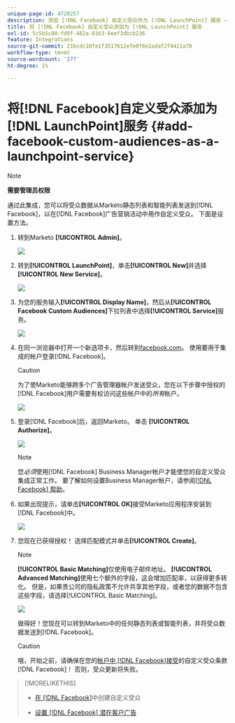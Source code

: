 ```yaml
---
unique-page-id: 4720257
description: 添加 [!DNL Facebook] 自定义受众作为 [!DNL LaunchPoint] 服务 — Marketo文档 — 产品文档
title: 将 [!DNL Facebook] 自定义受众添加为 [!DNL LaunchPoint] 服务
exl-id: 5c5b5c80-fd0f-482a-8163-6eef3dbcb236
feature: Integrations
source-git-commit: 21bcdc10fe1f3517612efe0f8e2adaf2f4411a70
workflow-type: tm+mt
source-wordcount: '277'
ht-degree: 1%

---
```


# 将[!DNL Facebook]自定义受众添加为[!DNL LaunchPoint]服务 {#add-facebook-custom-audiences-as-a-launchpoint-service}

>[!NOTE]
>
>**需要管理员权限**

通过此集成，您可以将受众数据从Marketo静态列表和智能列表发送到[!DNL Facebook]，以在[!DNL Facebook]广告营销活动中用作自定义受众。 下面是设置方法。

1. 转到Marketo **[!UICONTROL Admin]**。

   ![](assets/image2016-11-29-10-3a50-3a29.png)

1. 转到&#x200B;**[!UICONTROL LaunchPoint]**，单击&#x200B;**[!UICONTROL New]**&#x200B;并选择&#x200B;**[!UICONTROL New Service]**。

   ![](assets/image2016-11-29-10-3a51-3a11.png)

1. 为您的服务输入&#x200B;**[!UICONTROL Display Name]**，然后从&#x200B;**[!UICONTROL Facebook Custom Audiences]**&#x200B;下拉列表中选择&#x200B;**[!UICONTROL Service]**&#x200B;服务。

   ![](assets/image2016-11-29-12-3a51-3a8.png)

1. 在同一浏览器中打开一个新选项卡，然后转到[facebook.com](https://www.facebook.com/)。 使用要用于集成的帐户登录[!DNL Facebook]。

   >[!CAUTION]
   >
   >为了使Marketo能够跨多个广告管理器帐户发送受众，您在以下步骤中授权的[!DNL Facebook]用户需要有权访问这些帐户中的&#x200B;*所有*&#x200B;帐户。

   ![](assets/image2016-11-29-10-3a52-3a29.png)

1. 登录[!DNL Facebook]后，返回Marketo。 单击 **[!UICONTROL Authorize]**。

   ![](assets/fb-custom-authorize-hand.png)

   >[!NOTE]
   >
   >您&#x200B;*必须*&#x200B;使用[!DNL Facebook] Business Manager帐户才能使您的自定义受众集成正常工作。 要了解如何设置Business Manager帐户，请参阅[[!DNL Facebook] 帮助](https://www.facebook.com/business/help/1710077379203657)。

1. 如果出现提示，请单击&#x200B;**[!UICONTROL OK]**&#x200B;接受Marketo应用程序安装到[!DNL Facebook]中。

   ![](assets/image2016-11-29-10-3a56-3a3.png)

1. 您现在已获得授权！ 选择匹配模式并单击&#x200B;**[!UICONTROL Create]**。

   >[!NOTE]
   >
   >**[!UICONTROL Basic Matching]**&#x200B;仅使用电子邮件地址。 **[!UICONTROL Advanced Matching]**&#x200B;使用七个额外的字段，这会增加匹配率，以获得更多转化。 但是，如果贵公司的隐私政策不允许共享其他字段，或者您的数据不包含这些字段，请选择[!UICONTROL Basic Matching]。

   ![](assets/fb-custom-adv-matching-hands.png)

   做得好！您现在可以转到Marketo中的任何静态列表或智能列表，并将受众数据发送到[!DNL Facebook]。

   >[!CAUTION]
   >
   >哦，开始之前，请确保在您的[帐户中 [!DNL Facebook]接受](https://www.facebook.com/ads/manage/customaudiences/tos.php)的自定义受众条款[!DNL Facebook]！ 否则，受众更新将失败。

>[!MORELIKETHIS]
>
>* [在 [!DNL Facebook]](/help/marketo/product-docs/demand-generation/facebook/create-a-custom-audience-in-facebook.md)中创建自定义受众
>
>* [设置 [!DNL Facebook] 潜在客户广告](/help/marketo/product-docs/demand-generation/facebook/set-up-facebook-lead-ads.md)
